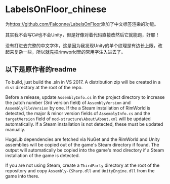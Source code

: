 # LabelsOnFloor_chinese

为<https://github.com/Falconne/LabelsOnFloor>添加了中文标签渲染的功能。

其实我不会写C#也不会Unity，但是好像对着代码直接改然后它就能跑，好耶！

没有打进去完整的中文字体，这是因为我发现Unity的单个纹理是有边长上限，改起来复杂一些，所以就先把rimworld里的常用字注入进去了。


## 以下是原作者的readme

To build, just build the .sln in VS 2017. A distribution zip will be created in a `dist` directory at the root of the repo.

Before a release, update `AssemblyInfo.cs` in the project directory to increase the patch number (3rd version field) of `AssemblyVersion` and `AssemblyFileVersion` by one. If the a Steam installation of RimWorld is detected, the major & minor version fields of `AssemblyInfo.cs` and the `targetVersion` field of `mod-structure\About\About.xml` will be updated automatically. If a Steam installation is not detected, these must be updated manually.

HugsLib dependencies are fetched via NuGet and the RimWorld and Unity assemblies will be copied out of the game's Steam directory if found. The output will automatically be copied into the game's mod directory if a Steam installation of the game is detected.

If you are not using Steam, create a `ThirdParty` directory at the root of the repository and copy `Assembly-CSharp.dll` and `UnityEngine.dll` from the game into there.
